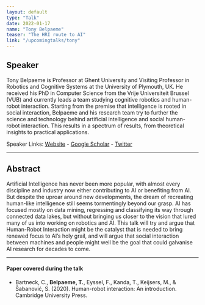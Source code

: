 ```yaml
---
layout: default
type: "Talk"
date: 2022-01-17
name: "Tony Belpaeme"
teaser: "The HRI route to AI"
link: "/upcomingtalks/tony"
---
```

## Speaker

Tony Belpaeme is Professor at Ghent University and Visiting Professor in Robotics and Cognitive Systems at the University of Plymouth, UK. He received his PhD in Computer Science from the Vrije Universiteit Brussel (VUB) and currently leads a team studying cognitive robotics and human-robot interaction. Starting from the premise that intelligence is rooted in social interaction, Belpaeme and his research team try to further the science and technology behind artificial intelligence and social human-robot interaction. This results in a spectrum of results, from theoretical insights to practical applications.



Speaker Links: [Website](https://tonybelpaeme.me/) - [Google Scholar](https://scholar.google.com/citations?user=RRwtqEAAAAAJ&hl=en&oi=sra) - [Twitter](https://twitter.com/TonyBelpaeme)

---

## Abstract
Artificial Intelligence has never been more popular, with almost every discipline and industry now either contributing to AI or benefiting from AI. But despite the uproar around new developments, the dream of recreating human-like intelligence still seems tormentingly beyond our grasp. AI has focused mostly on data mining, regressing and classifying its way through connected data lakes, but without bringing us closer to the vision that lured many of us into working on robotics and AI. This talk will try and argue that Human-Robot Interaction might be the catalyst that is needed to bring renewed focus to AI’s holy grail, and will argue that social interaction between machines and people might well be the goal that could galvanise AI research for decades to come.

---

#### Paper covered during the talk
* Bartneck, C., **Belpaeme, T.**, Eyssel, F., Kanda, T., Keijsers, M., & Šabanović, S. (2020). Human-robot interaction: An introduction. Cambridge University Press.
